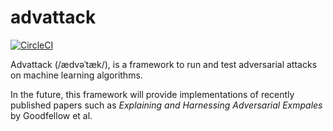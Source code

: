 # advattack

[![CircleCI](https://circleci.com/gh/le1nux/advattack.svg?style=svg)](https://circleci.com/gh/le1nux/advattack)

Advattack (/ædvəˈtæk/), is a  framework to run and test adversarial attacks on machine learning algorithms.

In the future, this framework will provide implementations of recently published papers such as *Explaining and Harnessing Adversarial Exmpales* by Goodfellow et al. 

